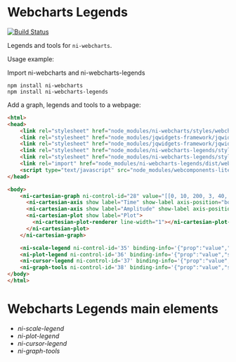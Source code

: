 # Webcharts Legends
[![Build Status](https://travis-ci.com/ni-kismet/webcharts-legends.svg?token=MpaGws1pj7G9qToNQ6dS&branch=master)](https://travis-ci.com/ni-kismet/webcharts-legends)

Legends and tools for ```ni-webcharts```.

Usage example:

Import ni-webcharts and ni-webcharts-legends

```
npm install ni-webcharts
npm install ni-webcharts-legends
```

Add a graph, legends and tools to a webpage:

```html
<html>
<head>
    <link rel="stylesheet" href="node_modules/ni-webcharts/styles/webchartsLight.css" />
    <link rel="stylesheet" href="node_modules/jqwidgets-framework/jqwidgets/styles/jqx.base.css" />
    <link rel="stylesheet" href="node_modules/jqwidgets-framework/jqwidgets/styles/jqx.fresh.css" />
    <link rel="stylesheet" href="node_modules/ni-webcharts-legends/styles/niIconStyles.css" />
    <link rel="stylesheet" href="node_modules/ni-webcharts-legends/styles/niControlStyles.css" />
    <link rel="import" href="node_modules/ni-webcharts-legends/dist/webcharts-legends.min.html"/>
    <script type="text/javascript" src="node_modules/webcomponents-lite/webcomponents-lite.js"></script>
</head>

<body>
    <ni-cartesian-graph ni-control-id="28" value="[[0, 10, 200, 3, 40, 500, 6, 70, 800]]">
      <ni-cartesian-axis show label="Time" show-label axis-position="bottom"></ni-cartesian-axis>
      <ni-cartesian-axis show label="Amplitude" show-label axis-position="left"></ni-cartesian-axis>
      <ni-cartesian-plot show label="Plot">
        <ni-cartesian-plot-renderer line-width="1"></ni-cartesian-plot-renderer>
      </ni-cartesian-plot>
    </ni-cartesian-graph>

    <ni-scale-legend ni-control-id='35' binding-info='{"prop":"value","sync":false}' label-id='' graph-name='28'></ni-scale-legend>
    <ni-plot-legend ni-control-id='36' binding-info='{"prop":"value","sync":false}' label-id='' graph-name='28'></ni-plot-legend>
    <ni-cursor-legend ni-control-id='37' binding-info='{"prop":"value","sync":false}' label-id='' graph-name='28'></ni-cursor-legend>
    <ni-graph-tools ni-control-id='38' binding-info='{"prop":"value","sync":false}' label-id='' graph-name='28'></ni-graph-tools>
</body>
</html>
```

# Webcharts Legends main elements

* *ni-scale-legend*
* *ni-plot-legend*
* *ni-cursor-legend*
* *ni-graph-tools*
